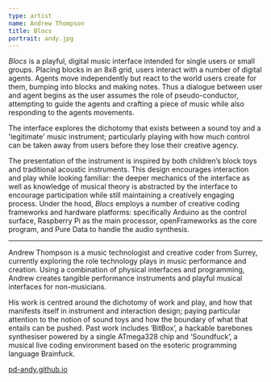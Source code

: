 ```yaml
---
type: artist
name: Andrew Thompson
title: Blocs
portrait: andy.jpg
---
```


*Blocs* is a playful, digital music interface intended for single users or small groups. Placing blocks in an 8x8 grid, users interact with a number of digital agents. Agents move independently but react to the world users create for them, bumping into blocks and making notes. Thus a dialogue between user and agent begins as the user assumes the role of pseudo-conductor, attempting to guide the agents and crafting a piece of music while also responding to the agents movements.

The interface explores the dichotomy that exists between a sound toy and a 'legitimate' music instrument; particularly playing with how much control can be taken away from users before they lose their creative agency.

The presentation of the instrument is inspired by both children’s block toys and traditional acoustic instruments. This design encourages interaction and play while looking familiar: the deeper mechanics of the interface as well as knowledge of musical theory is abstracted by the interface to encourage participation while still maintaining a creatively engaging process.
Under the hood, *Blocs* employs a number of creative coding frameworks and hardware platforms: specifically Arduino as the control surface, Raspberry Pi as the main processor, openFrameworks as the core program, and Pure Data to handle the audio synthesis.

---

Andrew Thompson is a music technologist and creative coder from Surrey, currently exploring the role technology plays in music performance and creation. Using a combination of physical interfaces and programming, Andrew creates tangible performance instruments and playful musical interfaces for non-musicians.

His work is centred around the dichotomy of work and play, and how that manifests itself in instrument and interaction design; paying particular attention to the notion of sound toys and how the boundary of what that entails can be pushed. Past work includes ‘BitBox’, a hackable barebones synthesiser powered by a single ATmega328 chip and ‘Soundfuck’, a musical live coding environment based on the esoteric programming language Brainfuck.

[pd-andy.github.io](https://pd-andy.github.io/)
